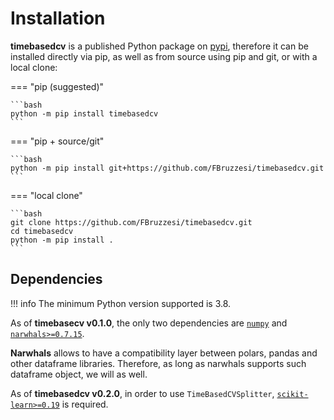 # Installation

**timebasedcv** is a published Python package on [pypi](https://pypi.org/project/timebasedcv), therefore it can be installed directly via pip, as well as from source using pip and git, or with a local clone:

=== "pip (suggested)"

    ```bash
    python -m pip install timebasedcv
    ```

=== "pip + source/git"

    ```bash
    python -m pip install git+https://github.com/FBruzzesi/timebasedcv.git
    ```

=== "local clone"

    ```bash
    git clone https://github.com/FBruzzesi/timebasedcv.git
    cd timebasedcv
    python -m pip install .
    ```

## Dependencies

!!! info
    The minimum Python version supported is 3.8.

As of **timebasecv v0.1.0**, the only two dependencies are [`numpy`](https://numpy.org/doc/stable/index.html) and [`narwhals>=0.7.15`](https://narwhals-dev.github.io/narwhals/).

**Narwhals** allows to have a compatibility layer between polars, pandas and other dataframe libraries. Therefore, as long as narwhals supports such dataframe object, we will as well.

As of **timebasedcv v0.2.0**, in order to use `TimeBasedCVSplitter`, [`scikit-learn>=0.19`](https://scikit-learn.org/stable/) is required.

